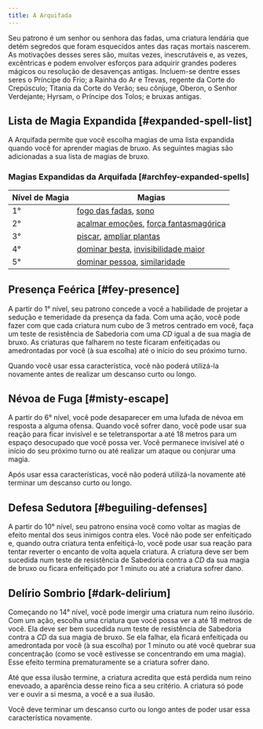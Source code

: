 ```yaml
---
title: A Arquifada
---
```


Seu patrono é um senhor ou senhora das fadas, uma criatura lendária que detém segredos que foram esquecidos antes das raças mortais nascerem. As motivações desses seres são, muitas vezes, inescrutáveis e, as vezes, excêntricas e podem envolver esforços para adquirir grandes poderes mágicos ou resolução de desavenças antigas. Incluem-se dentre esses seres o Príncipe do Frio; a Rainha do Ar e Trevas, regente da Corte do Crepúsculo; Titania da Corte do Verão; seu cônjuge, Oberon, o Senhor Verdejante; Hyrsam, o Príncipe dos Tolos; e bruxas antigas.

## Lista de Magia Expandida [#expanded-spell-list]

A Arquifada permite que você escolha magias de uma lista expandida quando você for aprender magias de bruxo. As seguintes magias são adicionadas a sua lista de magias de bruxo.

### Magias Expandidas da Arquifada [#archfey-expanded-spells]

| Nível de Magia | Magias                                                                                                                                       |
| -------------- | -------------------------------------------------------------------------------------------------------------------------------------------- |
| 1°             | [fogo das fadas](_/kompendium/dnd5/spells?name=fogo+das+fadas), [sono](_/kompendium/dnd5/spells?name=sono)                                   |
| 2°             | [acalmar emoções](_/kompendium/dnd5/spells?name=acalmar+emoções), [força fantasmagórica](_/kompendium/dnd5/spells?name=força+fantasmagórica) |
| 3°             | [piscar](_/kompendium/dnd5/spells?name=piscar), [ampliar plantas](_/kompendium/dnd5/spells?name=ampliar+plantas)                             |
| 4°             | [dominar besta](_/kompendium/dnd5/spells?name=dominar+besta), [invisibilidade maior](_/kompendium/dnd5/spells?name=invisibilidade+maior)     |
| 5°             | [dominar pessoa](_/kompendium/dnd5/spells?name=dominar+pessoa), [similaridade](_/kompendium/dnd5/spells?name=similaridade)                   |

## Presença Feérica [#fey-presence]

A partir do 1° nível, seu patrono concede a você a habilidade de projetar a sedução e temeridade da presença da fada. Com uma ação, você pode fazer com que cada criatura num cubo de 3 metros centrado em você, faça um teste de resistência de Sabedoria com uma $CD$ igual a de sua magia de bruxo. As criaturas que falharem no teste ficaram enfeitiçadas ou amedrontadas por você (à sua escolha) até o início do seu próximo turno.

Quando você usar essa característica, você não poderá utilizá-la novamente antes de realizar um descanso curto ou longo.

## Névoa de Fuga [#misty-escape]

A partir do 6° nível, você pode desaparecer em uma lufada de névoa em resposta a alguma ofensa. Quando você sofrer dano, você pode usar sua reação para ficar invisível e se teletransportar a até 18 metros para um espaço desocupado que você possa ver. Você permanece invisível até o início do seu próximo turno ou até realizar um ataque ou conjurar uma magia.

Após usar essa características, você não poderá utilizá-la novamente até terminar um descanso curto ou longo.

## Defesa Sedutora [#beguiling-defenses]

A partir do 10° nível, seu patrono ensina você como voltar as magias de efeito mental dos seus inimigos contra eles. Você não pode ser enfeitiçado e, quando outra criatura tenta enfeitiçá-lo, você pode usar sua reação para tentar reverter o encanto de volta aquela criatura. A criatura deve ser bem sucedida num teste de resistência de Sabedoria contra a $CD$ da sua magia de bruxo ou ficara enfeitiçado por 1 minuto ou até a criatura sofrer dano.

## Delírio Sombrio [#dark-delirium]

Começando no 14° nível, você pode imergir uma criatura num reino ilusório. Com um ação, escolha uma criatura que você possa ver a até 18 metros de você. Ela deve ser bem sucedida num teste de resistência de Sabedoria contra a $CD$ da sua magia de bruxo. Se ela falhar, ela ficará enfeitiçada ou amedrontada por você (à sua escolha) por 1 minuto ou até você quebrar sua concentração (como se você estivesse se concentrando em uma magia). Esse efeito termina prematuramente se a criatura sofrer dano.

Até que essa ilusão termine, a criatura acredita que está perdida num reino enevoado, a aparência desse reino fica a seu critério. A criatura só pode ver e ouvir a si mesma, a você e a sua ilusão.

Você deve terminar um descanso curto ou longo antes de poder usar essa característica novamente.
